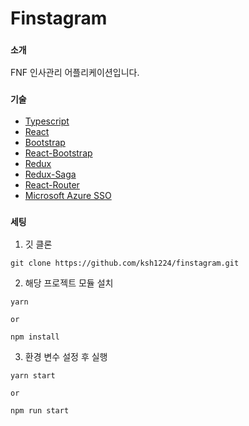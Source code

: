 [typescript]: https://www.typescriptlang.org/
[react]: https://reactjs.org/
[bootstrap]: https://getbootstrap.com/
[react-bootstrap]: https://react-bootstrap.netlify.app/
[redux]: https://redux.js.org/
[redux-saga]: https://redux-saga.js.org/
[react-router]: https://reactrouter.com/
[azure]: https://azure.microsoft.com/ko-kr/services/active-directory/sso/

# Finstagram

### `소개`

FNF 인사관리 어플리케이션입니다.

### `기술`

- [Typescript][typescript]
- [React][react]
- [Bootstrap][bootstrap]
- [React-Bootstrap][react-bootstrap]
- [Redux][redux]
- [Redux-Saga][redux-saga]
- [React-Router][react-router]
- [Microsoft Azure SSO][azure]

### `세팅`
1. 깃 클론
```
git clone https://github.com/ksh1224/finstagram.git
```
2. 해당 프로젝트 모듈 설치
```
yarn  

or

npm install
```
3. 환경 변수 설정 후 실행
```
yarn start

or

npm run start
```
